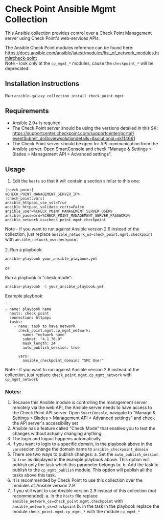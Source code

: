 # Check Point Ansible Mgmt Collection
This Ansible collection provides control over a Check Point Management server using
Check Point's web-services APIs.

The Ansible Check Point modules reference can be found here:
https://docs.ansible.com/ansible/latest/modules/list_of_network_modules.html#check-point
<br>Note - look only at the `cp_mgmt_*` modules, cause the `checkpoint_*` will be deprecated.

Installation instructions
-------------------------
Run `ansible-galaxy collection install check_point.mgmt`

Requirements
------------
* Ansible 2.9+ is required.
* The Check Point server should be using the versions detailed in this SK: https://supportcenter.checkpoint.com/supportcenter/portal?eventSubmit_doGoviewsolutiondetails=&solutionid=sk114661
* The Check Point server should be open for API communication from the Ansible server.
  Open SmartConsole and check "Manage & Settings > Blades > Management API > Advanced settings".

Usage
-----
1. Edit the `hosts` so that it will contain a section similar to this one:
```
[check_point]
%CHECK_POINT_MANAGEMENT_SERVER_IP%
[check_point:vars]
ansible_httpapi_use_ssl=True
ansible_httpapi_validate_certs=False
ansible_user=%CHECK_POINT_MANAGEMENT_SERVER_USER%
ansible_password=%CHECK_POINT_MANAGEMENT_SERVER_PASSWORD%
ansible_network_os=check_point.mgmt.checkpoint
```
Note - If you want to run against Ansible version 2.9 instead of the collection, just replace `ansible_network_os=check_point.mgmt.checkpoint` with `ansible_network_os=checkpoint`
<br><br>2. Run a playbook:
```sh
ansible-playbook your_ansible_playbook.yml
```
or

Run a playbook in "check mode":
```sh
ansible-playbook -C your_ansible_playbook.yml
```
Example playbook:
```
---
- name: playbook name
  hosts: check_point
  connection: httpapi
  tasks:
    - name: task to have network
      check_point.mgmt.cp_mgmt_network:
        name: "network name"
        subnet: "4.1.76.0"
        mask_length: 24
        auto_publish_session: true
        
      vars: 
        ansible_checkpoint_domain: "SMC User"
```
Note - If you want to run against Ansible version 2.9 instead of the collection, just replace `check_point.mgmt.cp_mgmt_network` with `cp_mgmt_network`

###  Notes:
  1. Because this Ansible module is controlling the management server remotely via the web API, 
     the Ansible server needs to have access to the Check Point API server.
     Open `SmartConsole`, navigate to "Manage & Settings > Blades > Management API > Advanced settings"
     and check the API server's accessibility set
  2. Ansible has a feature called "Check Mode" that enables you to test the
     changes without actually changing anything.
  3. The login and logout happens automatically.
  4. If you want to login to a specific domain, in the playbook above in the `vars`secion change the domain name to 
     `ansible_checkpoint_domain`
  5. There are two ways to publish changes:
    a. Set the `auto_publish_session` to `true` as displayed in the example playbook above.
       This option will publish only the task which this parameter belongs to.
    b. Add the task to publish to the `cp_mgmt_publish` module.
       This option will publish all the tasks above this task.
  6. It is recommended by Check Point to use this collection over the modules of Ansible version 2.9
  7. If you still want to use Ansible version 2.9 instead of this collection (not recommended):
    a. In the `hosts` file replace `ansible_network_os=check_point.mgmt.checkpoint` with `ansible_network_os=checkpoint`
    b. In the task in the playbook replace the module `check_point.mgmt.cp_mgmt_*` with the module `cp_mgmt_*`
